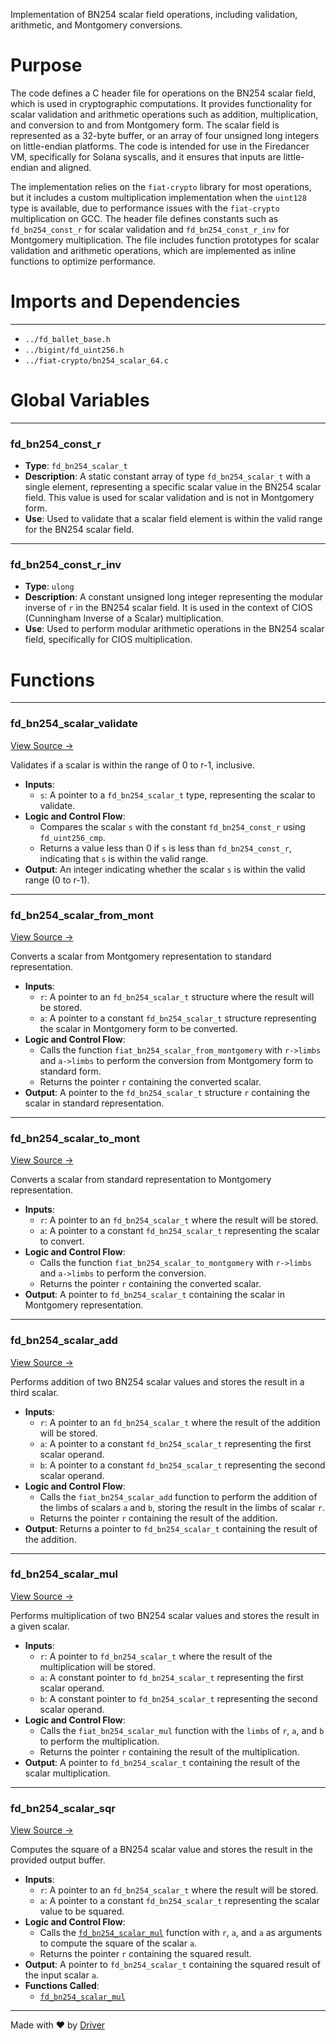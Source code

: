 <!--------------------------------------------------------------------------------->
<!-- IMPORTANT: This file is auto-generated by Driver (https://driver.ai). -------->
<!-- Manual edits may be overwritten on future commits. --------------------------->
<!--------------------------------------------------------------------------------->

Implementation of BN254 scalar field operations, including validation, arithmetic, and Montgomery conversions.

# Purpose
The code defines a C header file for operations on the BN254 scalar field, which is used in cryptographic computations. It provides functionality for scalar validation and arithmetic operations such as addition, multiplication, and conversion to and from Montgomery form. The scalar field is represented as a 32-byte buffer, or an array of four unsigned long integers on little-endian platforms. The code is intended for use in the Firedancer VM, specifically for Solana syscalls, and it ensures that inputs are little-endian and aligned.

The implementation relies on the `fiat-crypto` library for most operations, but it includes a custom multiplication implementation when the `uint128` type is available, due to performance issues with the `fiat-crypto` multiplication on GCC. The header file defines constants such as `fd_bn254_const_r` for scalar validation and `fd_bn254_const_r_inv` for Montgomery multiplication. The file includes function prototypes for scalar validation and arithmetic operations, which are implemented as inline functions to optimize performance.
# Imports and Dependencies

---
- `../fd_ballet_base.h`
- `../bigint/fd_uint256.h`
- `../fiat-crypto/bn254_scalar_64.c`


# Global Variables

---
### fd\_bn254\_const\_r
- **Type**: ``fd_bn254_scalar_t``
- **Description**: A static constant array of type `fd_bn254_scalar_t` with a single element, representing a specific scalar value in the BN254 scalar field. This value is used for scalar validation and is not in Montgomery form.
- **Use**: Used to validate that a scalar field element is within the valid range for the BN254 scalar field.


---
### fd\_bn254\_const\_r\_inv
- **Type**: ``ulong``
- **Description**: A constant unsigned long integer representing the modular inverse of `r` in the BN254 scalar field. It is used in the context of CIOS (Cunningham Inverse of a Scalar) multiplication.
- **Use**: Used to perform modular arithmetic operations in the BN254 scalar field, specifically for CIOS multiplication.


# Functions

---
### fd\_bn254\_scalar\_validate<!-- {{#callable:fd_bn254_scalar_validate}} -->
[View Source →](<../../../../../src/ballet/bn254/fd_bn254_scalar.h#L37>)

Validates if a scalar is within the range of 0 to r-1, inclusive.
- **Inputs**:
    - `s`: A pointer to a `fd_bn254_scalar_t` type, representing the scalar to validate.
- **Logic and Control Flow**:
    - Compares the scalar `s` with the constant `fd_bn254_const_r` using `fd_uint256_cmp`.
    - Returns a value less than 0 if `s` is less than `fd_bn254_const_r`, indicating that `s` is within the valid range.
- **Output**: An integer indicating whether the scalar `s` is within the valid range (0 to r-1).


---
### fd\_bn254\_scalar\_from\_mont<!-- {{#callable:fd_bn254_scalar_from_mont}} -->
[View Source →](<../../../../../src/ballet/bn254/fd_bn254_scalar.h#L48>)

Converts a scalar from Montgomery representation to standard representation.
- **Inputs**:
    - `r`: A pointer to an `fd_bn254_scalar_t` structure where the result will be stored.
    - `a`: A pointer to a constant `fd_bn254_scalar_t` structure representing the scalar in Montgomery form to be converted.
- **Logic and Control Flow**:
    - Calls the function `fiat_bn254_scalar_from_montgomery` with `r->limbs` and `a->limbs` to perform the conversion from Montgomery form to standard form.
    - Returns the pointer `r` containing the converted scalar.
- **Output**: A pointer to the `fd_bn254_scalar_t` structure `r` containing the scalar in standard representation.


---
### fd\_bn254\_scalar\_to\_mont<!-- {{#callable:fd_bn254_scalar_to_mont}} -->
[View Source →](<../../../../../src/ballet/bn254/fd_bn254_scalar.h#L55>)

Converts a scalar from standard representation to Montgomery representation.
- **Inputs**:
    - `r`: A pointer to an `fd_bn254_scalar_t` where the result will be stored.
    - `a`: A pointer to a constant `fd_bn254_scalar_t` representing the scalar to convert.
- **Logic and Control Flow**:
    - Calls the function `fiat_bn254_scalar_to_montgomery` with `r->limbs` and `a->limbs` to perform the conversion.
    - Returns the pointer `r` containing the converted scalar.
- **Output**: A pointer to `fd_bn254_scalar_t` containing the scalar in Montgomery representation.


---
### fd\_bn254\_scalar\_add<!-- {{#callable:fd_bn254_scalar_add}} -->
[View Source →](<../../../../../src/ballet/bn254/fd_bn254_scalar.h#L62>)

Performs addition of two BN254 scalar values and stores the result in a third scalar.
- **Inputs**:
    - `r`: A pointer to an `fd_bn254_scalar_t` where the result of the addition will be stored.
    - `a`: A pointer to a constant `fd_bn254_scalar_t` representing the first scalar operand.
    - `b`: A pointer to a constant `fd_bn254_scalar_t` representing the second scalar operand.
- **Logic and Control Flow**:
    - Calls the `fiat_bn254_scalar_add` function to perform the addition of the limbs of scalars `a` and `b`, storing the result in the limbs of scalar `r`.
    - Returns the pointer `r` containing the result of the addition.
- **Output**: Returns a pointer to `fd_bn254_scalar_t` containing the result of the addition.


---
### fd\_bn254\_scalar\_mul<!-- {{#callable:fd_bn254_scalar_mul}} -->
[View Source →](<../../../../../src/ballet/bn254/fd_bn254_scalar.h#L72>)

Performs multiplication of two BN254 scalar values and stores the result in a given scalar.
- **Inputs**:
    - `r`: A pointer to `fd_bn254_scalar_t` where the result of the multiplication will be stored.
    - `a`: A constant pointer to `fd_bn254_scalar_t` representing the first scalar operand.
    - `b`: A constant pointer to `fd_bn254_scalar_t` representing the second scalar operand.
- **Logic and Control Flow**:
    - Calls the `fiat_bn254_scalar_mul` function with the `limbs` of `r`, `a`, and `b` to perform the multiplication.
    - Returns the pointer `r` containing the result of the multiplication.
- **Output**: A pointer to `fd_bn254_scalar_t` containing the result of the scalar multiplication.


---
### fd\_bn254\_scalar\_sqr<!-- {{#callable:fd_bn254_scalar_sqr}} -->
[View Source →](<../../../../../src/ballet/bn254/fd_bn254_scalar.h#L91>)

Computes the square of a BN254 scalar value and stores the result in the provided output buffer.
- **Inputs**:
    - `r`: A pointer to an `fd_bn254_scalar_t` where the result will be stored.
    - `a`: A pointer to a constant `fd_bn254_scalar_t` representing the scalar value to be squared.
- **Logic and Control Flow**:
    - Calls the [`fd_bn254_scalar_mul`](<#fd_bn254_scalar_mul>) function with `r`, `a`, and `a` as arguments to compute the square of the scalar `a`.
    - Returns the pointer `r` containing the squared result.
- **Output**: A pointer to `fd_bn254_scalar_t` containing the squared result of the input scalar `a`.
- **Functions Called**:
    - [`fd_bn254_scalar_mul`](<#fd_bn254_scalar_mul>)



---
Made with ❤️ by [Driver](https://www.driver.ai/)
